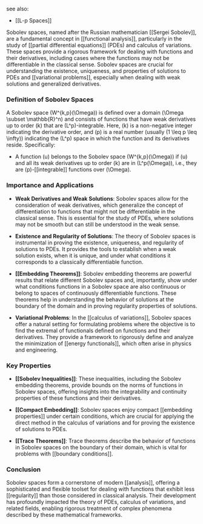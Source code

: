 see also:
- [[L-p Spaces]]

Sobolev spaces, named after the Russian mathematician [[Sergei Sobolev]], are a fundamental concept in [[functional analysis]], particularly in the study of [[partial differential equations]] (PDEs) and calculus of variations. These spaces provide a rigorous framework for dealing with functions and their derivatives, including cases where the functions may not be differentiable in the classical sense. Sobolev spaces are crucial for understanding the existence, uniqueness, and properties of solutions to PDEs and [[variational problems]], especially when dealing with weak solutions and generalized derivatives.

### Definition of Sobolev Spaces

A Sobolev space \(W^{k,p}(\Omega)\) is defined over a domain \(\Omega \subset \mathbb{R}^n\) and consists of functions that have weak derivatives up to order \(k\) that are \(L^p\)-integrable. Here, \(k\) is a non-negative integer indicating the derivative order, and \(p\) is a real number (usually \(1 \leq p \leq \infty\)) indicating the \(L^p\) space in which the function and its derivatives reside. Specifically:

- A function \(u\) belongs to the Sobolev space \(W^{k,p}(\Omega)\) if \(u\) and all its weak derivatives up to order \(k\) are in \(L^p(\Omega)\), i.e., they are \(p\)-[[integrable]] functions over \(\Omega\).

### Importance and Applications

- **Weak Derivatives and Weak Solutions**: Sobolev spaces allow for the consideration of weak derivatives, which generalize the concept of differentiation to functions that might not be differentiable in the classical sense. This is essential for the study of PDEs, where solutions may not be smooth but can still be understood in the weak sense.

- **Existence and Regularity of Solutions**: The theory of Sobolev spaces is instrumental in proving the existence, uniqueness, and regularity of solutions to PDEs. It provides the tools to establish when a weak solution exists, when it is unique, and under what conditions it corresponds to a classically differentiable function.

- **[[Embedding Theorems]]**: Sobolev embedding theorems are powerful results that relate different Sobolev spaces and, importantly, show under what conditions functions in a Sobolev space are also continuous or belong to spaces of continuously differentiable functions. These theorems help in understanding the behavior of solutions at the boundary of the domain and in proving regularity properties of solutions.

- **Variational Problems**: In the [[calculus of variations]], Sobolev spaces offer a natural setting for formulating problems where the objective is to find the extremal of functionals defined on functions and their derivatives. They provide a framework to rigorously define and analyze the minimization of [[energy functionals]], which often arise in physics and engineering.

### Key Properties

- **[[Sobolev Inequalities]]**: These inequalities, including the Sobolev embedding theorems, provide bounds on the norms of functions in Sobolev spaces, offering insights into the integrability and continuity properties of these functions and their derivatives.

- **[[Compact Embedding]]**: Sobolev spaces enjoy compact [[embedding properties]] under certain conditions, which are crucial for applying the direct method in the calculus of variations and for proving the existence of solutions to PDEs.

- **[[Trace Theorems]]**: Trace theorems describe the behavior of functions in Sobolev spaces on the boundary of their domain, which is vital for problems with [[boundary conditions]].

### Conclusion

Sobolev spaces form a cornerstone of modern [[analysis]], offering a sophisticated and flexible toolset for dealing with functions that exhibit less [[regularity]] than those considered in classical analysis. Their development has profoundly impacted the theory of PDEs, calculus of variations, and related fields, enabling rigorous treatment of complex phenomena described by these mathematical frameworks.